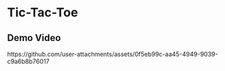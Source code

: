 # Tic-Tac-Toe
<h2>Demo Video</h2>
https://github.com/user-attachments/assets/0f5eb99c-aa45-4949-9039-c9a6b8b76017

